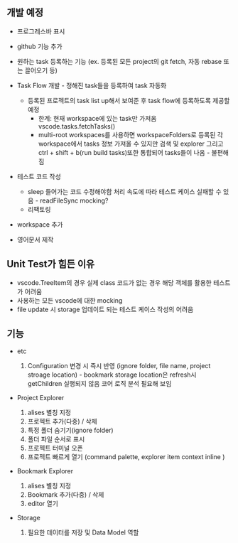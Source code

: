 ## 개발 예정

- 프로그레스바 표시
- github 기능 추가
- 원하는 task 등록하는 기능 (ex. 등록된 모든 project의 git fetch, 자동 rebase 또는 끌어오기 등)
- Task Flow 개발 - 정해진 task들을 등록하여 task 자동화
  - 등록된 프로젝트의 task list up해서 보여준 후 task flow에 등록하도록 제공할 예정
    - 한계: 현재 workspace에 있는 task만 가져옴 vscode.tasks.fetchTasks()
    - multi-root workspaces를 사용하면 workspaceFolders로 등록된 각 workspace에서 tasks 정보 가져올 수 있지만 검색 및 explorer 그리고 ctrl + shift + b(run build tasks)또한 통합되어 tasks들이 나옴 - 불편해짐
- 테스트 코드 작성

  - sleep 들어가는 코드 수정해야함 처리 속도에 따라 테스트 케이스 실패할 수 있음 - readFileSync mocking?
  - 리팩토링

- workspace 추가
- 영어문서 제작

## Unit Test가 힘든 이유

- vscode.TreeItem의 경우 실제 class 코드가 없는 경우 해당 객체를 활용한 테스트가 어려움
- 사용하는 모든 vscode에 대한 mocking
- file update 시 storage 업데이트 되는 테스트 케이스 작성의 어려움

## 기능

- etc

  1. Configuration 변경 시 즉시 반영 (ignore folder, file name, project stroage location) - bookmark storage location은 refresh시 getChildren 실행되지 않음 코어 로직 분석 필요해 보임

- Project Explorer

  1. alises 별칭 지정
  2. 프로젝트 추가(다중) / 삭제
  3. 특정 폴더 숨기기(ignore folder)
  4. 폴더 파일 순서로 표시
  5. 프로젝트 터미널 오픈
  6. 프로젝트 빠르게 열기 (command palette, explorer item context inline )

- Bookmark Explorer

  1. alises 별칭 지정
  2. Bookmark 추가(다중) / 삭제
  3. editor 열기

- Storage
  1. 필요한 데이터를 저장 및 Data Model 역할
